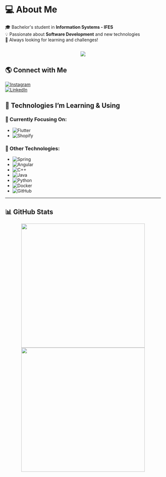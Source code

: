 # 💻 About Me  
🎓 Bachelor's student in **Information Systems - IFES**  
💡 Passionate about **Software Development** and new technologies  
🚀 Always looking for learning and challenges!  

<h2 align="center">
  <img src="https://readme-typing-svg.herokuapp.com?size=25&color=00FF00&center=true&vCenter=true&width=600&height=50&lines=Hello,+Welcome+to+my+Profile!;I+love+coding+💻;Flutter+%7C+Shopify+%7C+Java+%7C+C%2B%2B+%7C+Python" />
</h2>

## 🌎 Connect with Me  
[![Instagram](https://img.shields.io/badge/Instagram-%23E4405F.svg?logo=Instagram&logoColor=white)](https://instagram.com/borge_s_)  
[![LinkedIn](https://img.shields.io/badge/LinkedIn-%230077B5.svg?logo=linkedin&logoColor=white)](https://www.linkedin.com/in/ghabriel-borges-campi-261062226/)  

## 🚀 Technologies I’m Learning & Using  
### 🌱 Currently Focusing On:  
- ![Flutter](https://img.shields.io/badge/Flutter-02569B?style=for-the-badge&logo=flutter&logoColor=white)  
- ![Shopify](https://img.shields.io/badge/Shopify-7AB55C?style=for-the-badge&logo=shopify&logoColor=white)  

### 🔧 Other Technologies:  
- ![Spring](https://img.shields.io/badge/Spring-6DB33F?style=for-the-badge&logo=spring&logoColor=white)  
- ![Angular](https://img.shields.io/badge/Angular-DD0031?style=for-the-badge&logo=angular&logoColor=white)  
- ![C++](https://img.shields.io/badge/C++-00599C?style=for-the-badge&logo=cplusplus&logoColor=white)  
- ![Java](https://img.shields.io/badge/Java-007396?style=for-the-badge&logo=java&logoColor=white)  
- ![Python](https://img.shields.io/badge/Python-3776AB?style=for-the-badge&logo=python&logoColor=white)  
- ![Docker](https://img.shields.io/badge/Docker-2496ED?style=for-the-badge&logo=docker&logoColor=white)  
- ![GitHub](https://img.shields.io/badge/GitHub-181717?style=for-the-badge&logo=github&logoColor=white)  

---

## 📊 GitHub Stats  
<div align="center">
  <img src="https://github-readme-stats.vercel.app/api?username=BorgesGh&theme=dark&hide_border=false&include_all_commits=true&count_private=false" width="400px"/>
  <img src="https://github-readme-stats.vercel.app/api/top-langs/?username=BorgesGh&theme=dark&hide_border=false&include_all_commits=true&count_private=false&layout=compact" width="400px"/>
</div>
